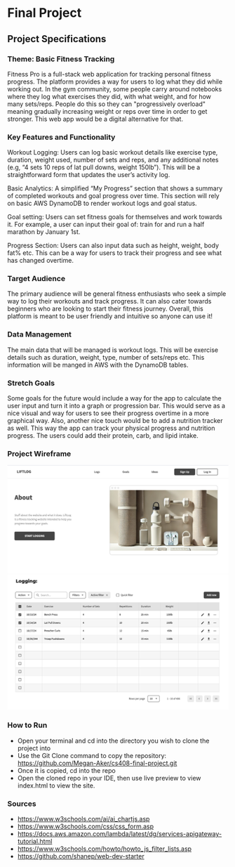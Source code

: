 # Final Project

## Project Specifications

### Theme: Basic Fitness Tracking 
Fitness Pro is a full-stack web application for tracking personal fitness progress. The platform provides a way for users to log what they did while working out. In the gym community, some people carry around notebooks where they log what exercises they did, with what weight, and for how many sets/reps. People do this so they can "progressively overload" meaning gradually increasing weight or reps over time in order to get stronger. This web app would be a digital alternative for that. 

### Key Features and Functionality

Workout Logging: Users can log basic workout details like exercise type, duration, weight used, number of sets and reps, and any additional notes (e.g, “4 sets 10 reps of lat pull downs, weight 150lb”). This will be a straightforward form that updates the user’s activity log.

Basic Analytics: A simplified “My Progress” section that shows a summary of completed workouts and goal progress over time. This section will rely on basic AWS DynamoDB to render workout logs and goal status.

Goal setting: Users can set fitness goals for themselves and work towards it. For example, a user can input their goal of: train for and run a half marathon by January 1st. 

Progress Section: Users can also input data such as height, weight, body fat% etc. This can be a way for users to track their progress and see what has changed overtime. 

### Target Audience

The primary audience will be general fitness enthusiasts who seek a simple way to log their workouts and track progress. It can also cater towards beginners who are looking to start their fitness journey. Overall, this platform is meant to be user friendly and intuitive so anyone can use it!

### Data Management

The main data that will be managed is workout logs. This will be exercise details such as duration, weight, type, number of sets/reps etc. This information will be manged in AWS with the DynamoDB tables. 

### Stretch Goals 

Some goals for the future would include a way for the app to calculate the user input and turn it into a graph or progression bar. This would serve as a nice visual and way for users to see their progress overtime in a more graphical way. 
Also, another nice touch would be to add a nutrition tracker as well. This way the app can track your physical progress and nutrition progress. The users could add their protein, carb, and lipid intake. 

### Project Wireframe

![wireframe](img/landingpage.png)
![wireframe](img/log.png)

### How to Run
- Open your terminal and cd into the directory you wish to clone the project into
- Use the Git Clone command to copy the repository: https://github.com/Megan-Aker/cs408-final-project.git 
- Once it is copied, cd into the repo
- Open the cloned repo in your IDE, then use live preview to view index.html to view the site.
### Sources
- https://www.w3schools.com/ai/ai_chartjs.asp
- https://www.w3schools.com/css/css_form.asp 
- https://docs.aws.amazon.com/lambda/latest/dg/services-apigateway-tutorial.html 
- https://www.w3schools.com/howto/howto_js_filter_lists.asp
- https://github.com/shanep/web-dev-starter
